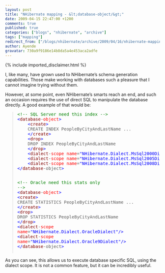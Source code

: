 ```yaml
---
layout: post
title: "NHibernate mapping - &lt;database-object/&gt;"
date: 2009-04-15 22:47:00 +1200
comments: true
published: true
categories: ["blogs", "nhibernate", "archive"]
tags: ["mapping"]
redirect_from: ["/blogs/nhibernate/archive/2009/04/16/nhibernate-mapping-lt-database-object-gt.aspx/"]
author: Ayende
gravatar: 730a9f9186e14b8da5a4e453aca2adfe
---
```

{% include imported_disclaimer.html %}
<p>I, like many, have grown used to NHibernate’s schema generation capabilities. Those make working with databases such a pleasure that I cannot imagine trying without them.</p>  <p>However, at some point, even NHibernate’s smarts reach an end, and such an occasion requires the use of direct SQL to manipulate the database directly. A good example of that would be:</p>  <blockquote>   <pre><span style="color: #008000">&lt;!-- SQL Server need this index --&gt;</span>
<span style="color: #0000ff">&lt;</span><span style="color: #800000">database</span>-<span style="color: #ff0000">object</span><span style="color: #0000ff">&gt;</span>
	<span style="color: #0000ff">&lt;</span><span style="color: #800000">create</span><span style="color: #0000ff">&gt;</span>
	CREATE INDEX PeopleByCityAndLastName ...
	<span style="color: #0000ff">&lt;/</span><span style="color: #800000">create</span><span style="color: #0000ff">&gt;</span>
	<span style="color: #0000ff">&lt;</span><span style="color: #800000">drop</span><span style="color: #0000ff">&gt;</span>
	DROP INDEX PeopleByCityAndLastName 
	<span style="color: #0000ff">&lt;/</span><span style="color: #800000">drop</span><span style="color: #0000ff">&gt;</span>
	<span style="color: #0000ff">&lt;</span><span style="color: #800000">dialect</span>-<span style="color: #ff0000">scope</span> <span style="color: #ff0000">name</span>=<span style="color: #0000ff">&quot;NHibernate.Dialect.MsSql2000Dialect&quot;</span><span style="color: #0000ff">/&gt;</span>
	<span style="color: #0000ff">&lt;</span><span style="color: #800000">dialect</span>-<span style="color: #ff0000">scope</span> <span style="color: #ff0000">name</span>=<span style="color: #0000ff">&quot;NHibernate.Dialect.MsSql2005Dialect&quot;</span><span style="color: #0000ff">/&gt;</span>
	<span style="color: #0000ff">&lt;</span><span style="color: #800000">dialect</span>-<span style="color: #ff0000">scope</span> <span style="color: #ff0000">name</span>=<span style="color: #0000ff">&quot;NHibernate.Dialect.MsSql2008Dialect&quot;</span><span style="color: #0000ff">/&gt;</span>
<span style="color: #0000ff">&lt;/</span><span style="color: #800000">database</span>-object<span style="color: #0000ff">&gt;</span>

<span style="color: #008000">&lt;!-- Oracle need this stats only --&gt;</span>
<span style="color: #0000ff">&lt;</span><span style="color: #800000">database</span>-<span style="color: #ff0000">object</span><span style="color: #0000ff">&gt;</span>
	<span style="color: #0000ff">&lt;</span><span style="color: #800000">create</span><span style="color: #0000ff">&gt;</span>
	CREATE STATISTICS PeopleByCityAndLastName ...
	<span style="color: #0000ff">&lt;/</span><span style="color: #800000">create</span><span style="color: #0000ff">&gt;</span>
	<span style="color: #0000ff">&lt;</span><span style="color: #800000">drop</span><span style="color: #0000ff">&gt;</span>
	DROP STATISTICS PeopleByCityAndLastName 
	<span style="color: #0000ff">&lt;/</span><span style="color: #800000">drop</span><span style="color: #0000ff">&gt;</span>
	<span style="color: #0000ff">&lt;</span><span style="color: #800000">dialect</span>-<span style="color: #ff0000">scope</span> <span style="color: #ff0000">name</span>=<span style="color: #0000ff">&quot;NHibernate.Dialect.OracleDialect&quot;</span><span style="color: #0000ff">/&gt;</span>
	<span style="color: #0000ff">&lt;</span><span style="color: #800000">dialect</span>-<span style="color: #ff0000">scope</span> <span style="color: #ff0000">name</span>=<span style="color: #0000ff">&quot;NHibernate.Dialect.Oracle9Dialect&quot;</span><span style="color: #0000ff">/&gt;</span>
<span style="color: #0000ff">&lt;/</span><span style="color: #800000">database</span>-object<span style="color: #0000ff">&gt;</span></pre>
</blockquote>

<p>As you can see, this allows us to execute database specific SQL, using the dialect scope. It is not a common feature, but it can be incredibly useful.</p>

